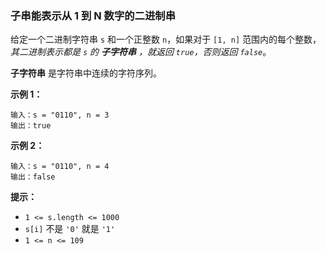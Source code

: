 ### 子串能表示从 1 到 N 数字的二进制串 ###
给定一个二进制字符串 `s` 和一个正整数 `n`，如果对于 `[1, n]` 范围内的每个整数，_其二进制表示都是 `s` 的 **子字符串** ，就返回 `true`，否则返回 `false`_。

**子字符串** 是字符串中连续的字符序列。



**示例 1：**

```
输入：s = "0110", n = 3
输出：true
```

**示例 2：**

```
输入：s = "0110", n = 4
输出：false
```



**提示：**

* `1 <= s.length <= 1000`
* `s[i]` 不是 `'0'` 就是 `'1'`
* `1 <= n <= 109`

